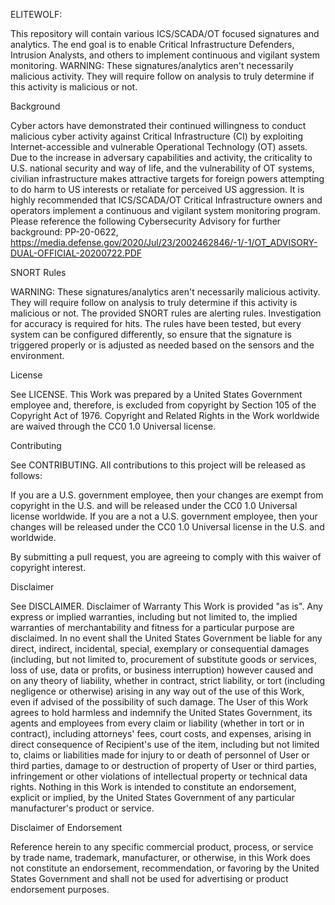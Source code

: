 ELITEWOLF:

This repository will contain various ICS/SCADA/OT focused signatures and analytics. The end goal is to enable Critical Infrastructure Defenders, Intrusion Analysts, and others to implement continuous and vigilant system monitoring.
WARNING: These signatures/analytics aren't necessarily malicious activity. They will require follow on analysis to truly determine if this activity is malicious or not. 


Background

Cyber actors have demonstrated their continued willingness to conduct malicious cyber activity
against Critical Infrastructure (CI) by exploiting Internet-accessible and vulnerable Operational Technology (OT) assets. Due to the
increase in adversary capabilities and activity, the criticality to U.S. national security and way of life, and the vulnerability
of OT systems, civilian infrastructure makes attractive targets for foreign powers attempting to do harm to US interests or
retaliate for perceived US aggression. It is highly recommended that ICS/SCADA/OT Critical Infrastructure owners and operators implement a continuous and vigilant system monitoring program. 
Please reference the following Cybersecurity Advisory for further background: PP-20-0622, https://media.defense.gov/2020/Jul/23/2002462846/-1/-1/OT_ADVISORY-DUAL-OFFICIAL-20200722.PDF


SNORT Rules

WARNING: These signatures/analytics aren't necessarily malicious activity. They will require follow on analysis to truly determine if this activity is malicious or not. The provided SNORT rules are alerting rules. Investigation for accuracy is required for hits. The rules have been tested, but every system can be configured differently, so ensure that the signature is triggered properly or is adjusted as needed based on the sensors and the environment.



License

See LICENSE.
This Work was prepared by a United States Government employee and, therefore, is excluded from copyright by Section 105 of the Copyright Act of 1976.
Copyright and Related Rights in the Work worldwide are waived through the CC0 1.0 Universal license.


Contributing

See CONTRIBUTING.
All contributions to this project will be released as follows:

If you are a U.S. government employee, then your changes are exempt from copyright in the U.S. and will be released under the CC0 1.0 Universal license worldwide.
If you are a not a U.S. government employee, then your changes will be released under the CC0 1.0 Universal license in the U.S. and worldwide.

By submitting a pull request, you are agreeing to comply with this waiver of copyright interest.


Disclaimer

See DISCLAIMER.
Disclaimer of Warranty
This Work is provided "as is". Any express or implied warranties, including but not limited to, the implied warranties of merchantability and fitness for a particular purpose are disclaimed. In no event shall the United States Government be liable for any direct, indirect, incidental, special, exemplary or consequential damages (including, but not limited to, procurement of substitute goods or services, loss of use, data or profits, or business interruption) however caused and on any theory of liability, whether in contract, strict liability, or tort (including negligence or otherwise) arising in any way out of the use of this Work, even if advised of the possibility of such damage.
The User of this Work agrees to hold harmless and indemnify the United States Government, its agents and employees from every claim or liability (whether in tort or in contract), including attorneys' fees, court costs, and expenses, arising in direct consequence of Recipient's use of the item, including but not limited to, claims or liabilities made for injury to or death of personnel of User or third parties, damage to or destruction of property of User or third parties, infringement or other violations of intellectual property or technical data rights.
Nothing in this Work is intended to constitute an endorsement, explicit or implied, by the United States Government of any particular manufacturer's product or service.

Disclaimer of Endorsement

Reference herein to any specific commercial product, process, or service by trade name, trademark, manufacturer, or otherwise, in this Work does not constitute an endorsement, recommendation, or favoring by the United States Government and shall not be used for advertising or product endorsement purposes.
